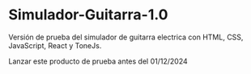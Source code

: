 # Simulador-Guitarra-1.0
Versión de prueba del simulador de guitarra electrica con HTML, CSS, JavaScript, React y ToneJs.

Lanzar este producto de prueba antes del 01/12/2024
